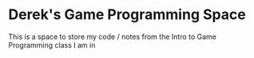 # Derek's Game Programming Space
This is a space to store my code / notes from the Intro to Game Programming class I am in
